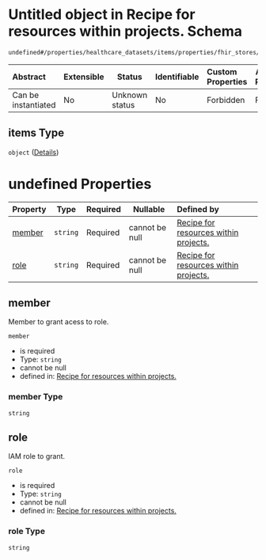 # Untitled object in Recipe for resources within projects. Schema

```txt
undefined#/properties/healthcare_datasets/items/properties/fhir_stores/items/properties/iam_members/items
```




| Abstract            | Extensible | Status         | Identifiable | Custom Properties | Additional Properties | Access Restrictions | Defined In                                                              |
| :------------------ | ---------- | -------------- | ------------ | :---------------- | --------------------- | ------------------- | ----------------------------------------------------------------------- |
| Can be instantiated | No         | Unknown status | No           | Forbidden         | Forbidden             | none                | [resources.schema.json\*](resources.schema.json "open original schema") |

## items Type

`object` ([Details](resources-properties-healthcare_datasets-items-properties-fhir_stores-items-properties-iam_members-items.md))

# undefined Properties

| Property          | Type     | Required | Nullable       | Defined by                                                                                                                                                                                                                                                                                           |
| :---------------- | -------- | -------- | -------------- | :--------------------------------------------------------------------------------------------------------------------------------------------------------------------------------------------------------------------------------------------------------------------------------------------------- |
| [member](#member) | `string` | Required | cannot be null | [Recipe for resources within projects.](resources-properties-healthcare_datasets-items-properties-fhir_stores-items-properties-iam_members-items-properties-member.md "undefined#/properties/healthcare_datasets/items/properties/fhir_stores/items/properties/iam_members/items/properties/member") |
| [role](#role)     | `string` | Required | cannot be null | [Recipe for resources within projects.](resources-properties-healthcare_datasets-items-properties-fhir_stores-items-properties-iam_members-items-properties-role.md "undefined#/properties/healthcare_datasets/items/properties/fhir_stores/items/properties/iam_members/items/properties/role")     |

## member

Member to grant acess to role.


`member`

-   is required
-   Type: `string`
-   cannot be null
-   defined in: [Recipe for resources within projects.](resources-properties-healthcare_datasets-items-properties-fhir_stores-items-properties-iam_members-items-properties-member.md "undefined#/properties/healthcare_datasets/items/properties/fhir_stores/items/properties/iam_members/items/properties/member")

### member Type

`string`

## role

IAM role to grant.


`role`

-   is required
-   Type: `string`
-   cannot be null
-   defined in: [Recipe for resources within projects.](resources-properties-healthcare_datasets-items-properties-fhir_stores-items-properties-iam_members-items-properties-role.md "undefined#/properties/healthcare_datasets/items/properties/fhir_stores/items/properties/iam_members/items/properties/role")

### role Type

`string`
